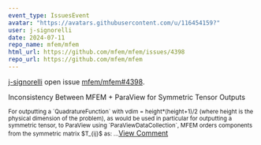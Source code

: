 ```yaml
---
event_type: IssuesEvent
avatar: "https://avatars.githubusercontent.com/u/116454159?"
user: j-signorelli
date: 2024-07-11
repo_name: mfem/mfem
html_url: https://github.com/mfem/mfem/issues/4398
repo_url: https://github.com/mfem/mfem
---
```


<a href='https://github.com/j-signorelli' target='_blank'>j-signorelli</a> open issue <a href='https://github.com/mfem/mfem/issues/4398' target='_blank'>mfem/mfem#4398</a>.

<p>Inconsistency Between MFEM + ParaView for Symmetric Tensor Outputs</p><small>For outputting a `QuadratureFunction` with vdim = height*(height+1)/2 (where height is the physical dimension of the problem), as would be used in particular for outputting a symmetric tensor, to ParaView using `ParaViewDataCollection`, MFEM orders components from the symmetric  matrix $T_{ij}$ as:...</small><a href='https://github.com/mfem/mfem/issues/4398' target='_blank'>View Comment</a>
